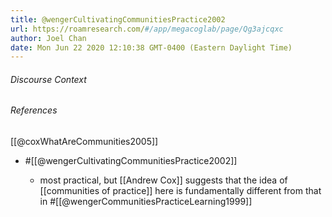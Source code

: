 ```yaml
---
title: @wengerCultivatingCommunitiesPractice2002
url: https://roamresearch.com/#/app/megacoglab/page/Qg3ajcqxc
author: Joel Chan
date: Mon Jun 22 2020 12:10:38 GMT-0400 (Eastern Daylight Time)
---
```




###### Discourse Context



###### References

[[@coxWhatAreCommunities2005]]

- #[[@wengerCultivatingCommunitiesPractice2002]]

    - most practical, but [[Andrew Cox]] suggests that the idea of [[communities of practice]] here is fundamentally different from that in #[[@wengerCommunitiesPracticeLearning1999]]
